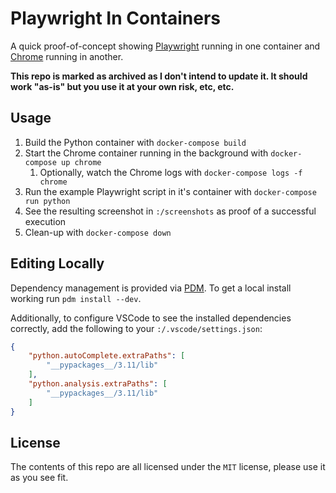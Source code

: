 # Playwright In Containers

A quick proof-of-concept showing [Playwright](https://playwright.dev/python/docs) running in one container and [Chrome](https://github.com/browserless/chrome) running in another.

**This repo is marked as archived as I don't intend to update it. It should work "as-is" but you use it at your own risk, etc, etc.**

## Usage

1. Build the Python container with `docker-compose build`
2. Start the Chrome container running in the background with `docker-compose up chrome`
   1. Optionally, watch the Chrome logs with `docker-compose logs -f chrome`
3. Run the example Playwright script in it's container with `docker-compose run python`
4. See the resulting screenshot in `:/screenshots` as proof of a successful execution
5. Clean-up with `docker-compose down`

## Editing Locally

Dependency management is provided via [PDM](https://github.com/pdm-project/pdm). To get a local install working run `pdm install --dev`.

Additionally, to configure VSCode to see the installed dependencies correctly, add the following to your `:/.vscode/settings.json`:

```json
{
    "python.autoComplete.extraPaths": [
        "__pypackages__/3.11/lib"
    ],
    "python.analysis.extraPaths": [
        "__pypackages__/3.11/lib"
    ]
}
```

## License

The contents of this repo are all licensed under the `MIT` license, please use it as you see fit.
